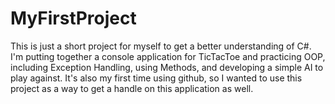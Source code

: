 # MyFirstProject

This is just a short project for myself to get a better understanding of C#.
I'm putting together a console application for TicTacToe and practicing OOP, including Exception Handling, using Methods, and developing a simple AI to play against.
It's also my first time using github, so I wanted to use this project as a way to get a handle on this application as well.
